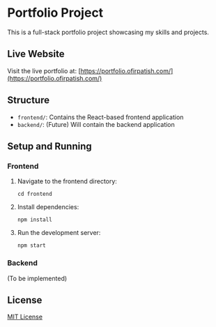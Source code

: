 # Portfolio Project

This is a full-stack portfolio project showcasing my skills and projects.

## Live Website

Visit the live portfolio at: [https://portfolio.ofirpatish.com/](https://portfolio.ofirpatish.com/)

## Structure

- `frontend/`: Contains the React-based frontend application
- `backend/`: (Future) Will contain the backend application

## Setup and Running

### Frontend

1. Navigate to the frontend directory:
   ```
   cd frontend
   ```
2. Install dependencies:
   ```
   npm install
   ```
3. Run the development server:
   ```
   npm start
   ```

### Backend

(To be implemented)

## License

[MIT License](LICENSE)
